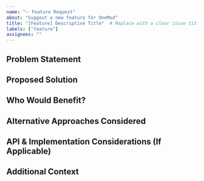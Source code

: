 ```yaml
---
name: "✨ Feature Request"
about: "Suggest a new feature for OneMod"
title: "[Feature] Descriptive Title"  # Replace with a clear issue title when submitting
labels: ["feature"]
assignees: ""
---
```


<!--- Update the GitHub issue title field with a clear, concise description -->

## Problem Statement
<!--- Is your feature request related to a problem? -->
<!--- Describe the problem you are trying to solve and why this feature is important. -->
<!--- Example: "Currently, OneMod does not support ABC, which makes it difficult to do XYZ." -->

## Proposed Solution
<!--- Describe the new feature you'd like, including specific requirements or constraints. -->
<!--- Provide example use cases, expected behavior, or a proposed API. -->
<!--- If applicable, include references to similar features in other tools. -->

## Who Would Benefit?
<!--- Who is the primary user of this feature? -->
<!--- Example: "This feature would help modelers using OneMod for XYZ by..." -->

## Alternative Approaches Considered
<!--- Have you explored other solutions? Why did you choose this approach? -->
<!--- Example: "I considered using an external package, but integrating it directly into OneMod would..." -->

## API & Implementation Considerations (If Applicable)
<!--- Will this feature require API changes, new dependencies, or updates to existing modules? -->
<!--- Example: "This feature will require adding a new method `onemod.new_feature()` to..." -->

## Additional Context
<!--- Add any other context, links, or screenshots that might help clarify the request. -->
